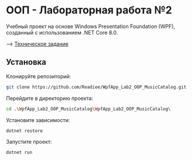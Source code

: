 # ООП - Лабораторная работа №2

Учебный проект на основе Windows Presentation Foundation (WPF), созданный с использованием .NET Core 8.0.

--> [Техническое задание](https://docs.google.com/document/d/1t_f6QCJN11yb9HGvsuUPya_QaWiJESnPyXvqSpKngaY)

## Установка

Клонируйте репозиторий:
```sh
git clone https://github.com/Readiee/WpfApp_Lab2_OOP_MusicCatalog.git
```

Перейдите в директорию проекта:
```sh
cd .\WpfApp_Lab2_OOP_MusicCatalog\WpfApp_Lab2_OOP_MusicCatalog\
```
Установите зависимости:
```sh
dotnet restore
```
Запустите проект:
```sh
dotnet run
```
